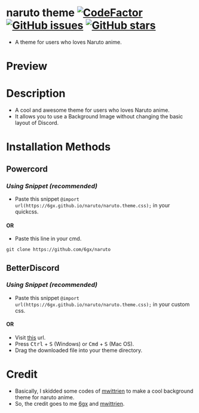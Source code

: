 # naruto theme [![CodeFactor](https://www.codefactor.io/repository/github/6gx/naruto/badge)](https://www.codefactor.io/repository/github/6gx/naruto) [![GitHub issues](https://img.shields.io/github/issues/6gx/naruto?style=flat)](https://github.com/6gx/naruto/issues) [![GitHub stars](https://img.shields.io/github/stars/6gx/naruto?style=flat)](https://github.com/6gx/naruto/stargazers)
- A theme for users who loves Naruto anime.

# Preview

# Description
- A cool and awesome theme for users who loves Naruto anime.
- It allows you to use a Background Image without changing the basic layout of Discord.

# Installation Methods

## Powercord
### ___Using Snippet (recommended)___
- Paste this snippet `@import url(https://6gx.github.io/naruto/naruto.theme.css);` in your quickcss.
#### ____OR____
- Paste this line in your cmd.
```
git clone https://github.com/6gx/naruto
```

## BetterDiscord
### ___Using Snippet (recommended)___
- Paste this snippet `@import url(https://6gx.github.io/naruto/naruto.theme.css);` in your custom css.
#### ____OR____
- Visit [this](https://raw.githubusercontent.com/6gx/naruto/main/naruto.theme.css) url.
- Press <kbd>Ctrl</kbd> + <kbd>S</kbd> (Windows) or <kbd>Cmd</kbd> + <kbd>S</kbd> (Mac OS).
- Drag the downloaded file into your theme directory.

# Credit
- Basically, I skidded some codes of [mwittrien](https://github.com/mwittrien) to make a cool background theme for naruto anime.
- So, the credit goes to me [6gx](https://github.com/mwittrien/6gx) and [mwittrien](https://github.com/mwittrien).
